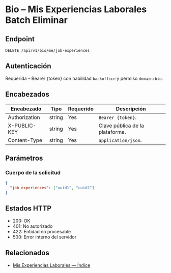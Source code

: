 # Bio – Mis Experiencias Laborales Batch Eliminar

## Endpoint

```
DELETE /api/v1/bio/me/job-experiences
```

## Autenticación

Requerida – Bearer {token} con habilidad `backoffice` y permiso `domain:bio`.

## Encabezados

| Encabezado           | Tipo   | Requerido | Descripción |
| ---------------- | ------ | -------- | ----------- |
| Authorization    | string | Yes      | `Bearer {token}`. |
| X-PUBLIC-KEY     | string | Yes      | Clave pública de la plataforma. |
| Content-Type     | string | Yes      | `application/json`. |

## Parámetros

### Cuerpo de la solicitud

```json
{
  "job_experiences": ["uuid1", "uuid2"]
}
```

## Estados HTTP

- 200: OK
- 401: No autorizado
- 422: Entidad no procesable
- 500: Error interno del servidor

## Relacionados

- [Mis Experiencias Laborales — Índice](MyJobExperiencesÍndice.md)
